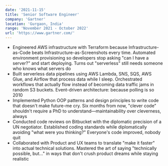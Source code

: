```yaml
---
date: '2021-11-15'
title: 'Senior Software Engineer'
company: 'Gartner'
location: 'Gurgaon, India'
range: 'November 2021 - October 2022'
url: 'https://www.gartner.com/'
---
```


- Engineered AWS infrastructure with Terraform because Infrastructure-as-Code beats Infrastructure-as-Screenshots every time. Automated environment provisioning so developers stop asking "can I have a server?" and start deploying. Turns out "serverless" still needs someone who knows what servers do
- Built serverless data pipelines using AWS Lambda, SNS, SQS, AWS Glue, and Airflow that process data while I sleep. Orchestrated workflows that actually flow instead of becoming data traffic jams in random S3 buckets. Event-driven architecture: because polling is so 2010
- Implemented Python OOP patterns and design principles to write code that doesn't make future-me cry. Six months from now, "clever code" shouldn't require a PhD to understand—maintainability over cleverness, always
- Conducted code reviews on Bitbucket with the diplomatic precision of a UN negotiator. Established coding standards while diplomatically avoiding "what were you thinking?" Everyone's code improved, nobody quit
- Collaborated with Product and UX teams to translate "make it faster" into actual technical solutions. Mastered the art of saying "technically possible, but..." in ways that don't crush product dreams while staying realistic
